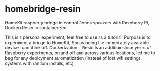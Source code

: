 # homebridge-resin
HomeKit raspberry bridge to control Sonos speakers with Raspberry Pi, Docker+Resin.io containerized

This is a personal experiment, feel free to use as a tutorial.
Purpose is to experiment a bridge to HomeKit, Sonos being the immediately available device I can think off.
Dockerization + Resin is an addition since years of Raspberry experiments, on and off and across various locations, led me to beg for any deployment automatization (instead of lost wifi settings, systems with random installs, etc)
